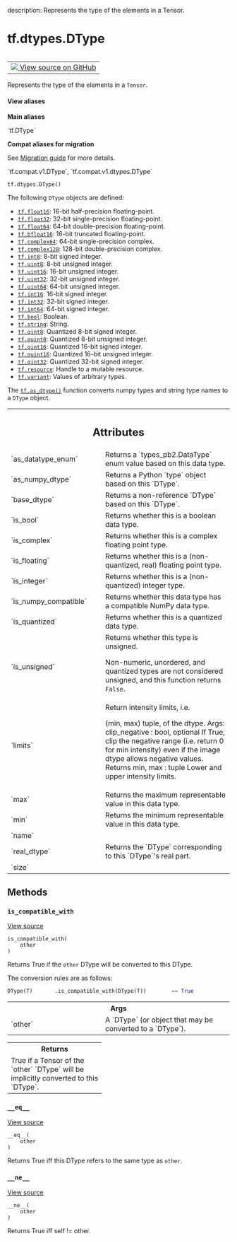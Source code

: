 description: Represents the type of the elements in a Tensor.

<div itemscope itemtype="http://developers.google.com/ReferenceObject">
<meta itemprop="name" content="tf.dtypes.DType" />
<meta itemprop="path" content="Stable" />
<meta itemprop="property" content="__eq__"/>
<meta itemprop="property" content="__init__"/>
<meta itemprop="property" content="__ne__"/>
<meta itemprop="property" content="__new__"/>
<meta itemprop="property" content="is_compatible_with"/>
</div>

# tf.dtypes.DType

<!-- Insert buttons and diff -->

<table class="tfo-notebook-buttons tfo-api nocontent" align="left">
<td>
  <a target="_blank" href="https://github.com/tensorflow/tensorflow/blob/r2.3/tensorflow/python/framework/dtypes.py#L37-L216">
    <img src="https://www.tensorflow.org/images/GitHub-Mark-32px.png" />
    View source on GitHub
  </a>
</td>
</table>



Represents the type of the elements in a `Tensor`.

<section class="expandable">
  <h4 class="showalways">View aliases</h4>
  <p>
<b>Main aliases</b>
<p>`tf.DType`</p>

<b>Compat aliases for migration</b>
<p>See
<a href="https://www.tensorflow.org/guide/migrate">Migration guide</a> for
more details.</p>
<p>`tf.compat.v1.DType`, `tf.compat.v1.dtypes.DType`</p>
</p>
</section>

<pre class="devsite-click-to-copy prettyprint lang-py tfo-signature-link">
<code>tf.dtypes.DType()
</code></pre>



<!-- Placeholder for "Used in" -->

The following `DType` objects are defined:

* <a href="../../tf.md#float16"><code>tf.float16</code></a>: 16-bit half-precision floating-point.
* <a href="../../tf.md#float32"><code>tf.float32</code></a>: 32-bit single-precision floating-point.
* <a href="../../tf.md#float64"><code>tf.float64</code></a>: 64-bit double-precision floating-point.
* <a href="../../tf.md#bfloat16"><code>tf.bfloat16</code></a>: 16-bit truncated floating-point.
* <a href="../../tf.md#complex64"><code>tf.complex64</code></a>: 64-bit single-precision complex.
* <a href="../../tf.md#complex128"><code>tf.complex128</code></a>: 128-bit double-precision complex.
* <a href="../../tf.md#int8"><code>tf.int8</code></a>: 8-bit signed integer.
* <a href="../../tf.md#uint8"><code>tf.uint8</code></a>: 8-bit unsigned integer.
* <a href="../../tf.md#uint16"><code>tf.uint16</code></a>: 16-bit unsigned integer.
* <a href="../../tf.md#uint32"><code>tf.uint32</code></a>: 32-bit unsigned integer.
* <a href="../../tf.md#uint64"><code>tf.uint64</code></a>: 64-bit unsigned integer.
* <a href="../../tf.md#int16"><code>tf.int16</code></a>: 16-bit signed integer.
* <a href="../../tf.md#int32"><code>tf.int32</code></a>: 32-bit signed integer.
* <a href="../../tf.md#int64"><code>tf.int64</code></a>: 64-bit signed integer.
* <a href="../../tf.md#bool"><code>tf.bool</code></a>: Boolean.
* <a href="../../tf.md#string"><code>tf.string</code></a>: String.
* <a href="../../tf.md#qint8"><code>tf.qint8</code></a>: Quantized 8-bit signed integer.
* <a href="../../tf.md#quint8"><code>tf.quint8</code></a>: Quantized 8-bit unsigned integer.
* <a href="../../tf.md#qint16"><code>tf.qint16</code></a>: Quantized 16-bit signed integer.
* <a href="../../tf.md#quint16"><code>tf.quint16</code></a>: Quantized 16-bit unsigned integer.
* <a href="../../tf.md#qint32"><code>tf.qint32</code></a>: Quantized 32-bit signed integer.
* <a href="../../tf.md#resource"><code>tf.resource</code></a>: Handle to a mutable resource.
* <a href="../../tf.md#variant"><code>tf.variant</code></a>: Values of arbitrary types.

The <a href="../../tf/dtypes/as_dtype.md"><code>tf.as_dtype()</code></a> function converts numpy types and string type
names to a `DType` object.



<!-- Tabular view -->
 <table class="responsive fixed orange">
<colgroup><col width="214px"><col></colgroup>
<tr><th colspan="2"><h2 class="add-link">Attributes</h2></th></tr>

<tr>
<td>
`as_datatype_enum`
</td>
<td>
Returns a `types_pb2.DataType` enum value based on this data type.
</td>
</tr><tr>
<td>
`as_numpy_dtype`
</td>
<td>
Returns a Python `type` object based on this `DType`.
</td>
</tr><tr>
<td>
`base_dtype`
</td>
<td>
Returns a non-reference `DType` based on this `DType`.
</td>
</tr><tr>
<td>
`is_bool`
</td>
<td>
Returns whether this is a boolean data type.
</td>
</tr><tr>
<td>
`is_complex`
</td>
<td>
Returns whether this is a complex floating point type.
</td>
</tr><tr>
<td>
`is_floating`
</td>
<td>
Returns whether this is a (non-quantized, real) floating point type.
</td>
</tr><tr>
<td>
`is_integer`
</td>
<td>
Returns whether this is a (non-quantized) integer type.
</td>
</tr><tr>
<td>
`is_numpy_compatible`
</td>
<td>
Returns whether this data type has a compatible NumPy data type.
</td>
</tr><tr>
<td>
`is_quantized`
</td>
<td>
Returns whether this is a quantized data type.
</td>
</tr><tr>
<td>
`is_unsigned`
</td>
<td>
Returns whether this type is unsigned.

Non-numeric, unordered, and quantized types are not considered unsigned, and
this function returns `False`.
</td>
</tr><tr>
<td>
`limits`
</td>
<td>
Return intensity limits, i.e.

(min, max) tuple, of the dtype.
Args:
clip_negative : bool, optional If True, clip the negative range (i.e.
return 0 for min intensity) even if the image dtype allows negative
values. Returns
min, max : tuple Lower and upper intensity limits.
</td>
</tr><tr>
<td>
`max`
</td>
<td>
Returns the maximum representable value in this data type.
</td>
</tr><tr>
<td>
`min`
</td>
<td>
Returns the minimum representable value in this data type.
</td>
</tr><tr>
<td>
`name`
</td>
<td>

</td>
</tr><tr>
<td>
`real_dtype`
</td>
<td>
Returns the `DType` corresponding to this `DType`'s real part.
</td>
</tr><tr>
<td>
`size`
</td>
<td>

</td>
</tr>
</table>



## Methods

<h3 id="is_compatible_with"><code>is_compatible_with</code></h3>

<a target="_blank" href="https://github.com/tensorflow/tensorflow/blob/r2.3/tensorflow/python/framework/dtypes.py#L172-L190">View source</a>

<pre class="devsite-click-to-copy prettyprint lang-py tfo-signature-link">
<code>is_compatible_with(
    other
)
</code></pre>

Returns True if the `other` DType will be converted to this DType.

The conversion rules are as follows:

```python
DType(T)       .is_compatible_with(DType(T))        == True
```

<!-- Tabular view -->
 <table class="responsive fixed orange">
<colgroup><col width="214px"><col></colgroup>
<tr><th colspan="2">Args</th></tr>

<tr>
<td>
`other`
</td>
<td>
A `DType` (or object that may be converted to a `DType`).
</td>
</tr>
</table>



<!-- Tabular view -->
 <table class="responsive fixed orange">
<colgroup><col width="214px"><col></colgroup>
<tr><th colspan="2">Returns</th></tr>
<tr class="alt">
<td colspan="2">
True if a Tensor of the `other` `DType` will be implicitly converted to
this `DType`.
</td>
</tr>

</table>



<h3 id="__eq__"><code>__eq__</code></h3>

<a target="_blank" href="https://github.com/tensorflow/tensorflow/blob/r2.3/tensorflow/python/framework/dtypes.py#L192-L203">View source</a>

<pre class="devsite-click-to-copy prettyprint lang-py tfo-signature-link">
<code>__eq__(
    other
)
</code></pre>

Returns True iff this DType refers to the same type as `other`.


<h3 id="__ne__"><code>__ne__</code></h3>

<a target="_blank" href="https://github.com/tensorflow/tensorflow/blob/r2.3/tensorflow/python/framework/dtypes.py#L205-L207">View source</a>

<pre class="devsite-click-to-copy prettyprint lang-py tfo-signature-link">
<code>__ne__(
    other
)
</code></pre>

Returns True iff self != other.




